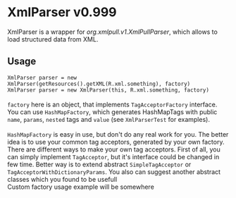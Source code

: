 XmlParser v0.999
================
XmlParser is a wrapper for _org.xmlpull.v1.XmlPullParser_, which allows to load structured data from XML.


Usage
----------------
`XmlParser parser = new XmlParser(getResources().getXML(R.xml.something), factory)` <br/>
`XmlParser parser = new XmlParser(this, R.xml.something, factory)` <br/><br/>
`factory` here is an object, that implements `TagAcceptorFactory` interface. You can use `HashMapFactory`,
 which generates HashMapTags with public `name`, `params`, `nested` tags and `value` (see `XmlParserTest` for examples).
<br/><br/>
`HashMapFactory` is easy in use, but don't do any real work for you. The better idea is to use your common tag acceptors, generated by your own factory.
 There are different ways to make your own tag acceptors. First of all, you can simply implement `TagAcceptor`, but it's interface could be changed in few time.
 Better way is to extend abstract `SimpleTagAcceptor` or `TagAcceptorWithDictionaryParams`. You also can suggest another abstract classes which you found to be usefull
 <br/>
 Custom factory usage example will be somewhere